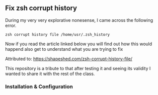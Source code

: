 ## Fix zsh corrupt history
During my very very explorative nonesense, I came across the following error.

```
zsh corrupt history file /home/usr/.zsh_history
```
Now if you read the article linked below you will find out how this would happend also get to understand what you are trying to fix

Attributed to: https://shapeshed.com/zsh-corrupt-history-file/

This repository is a tribute to that after testing it and seeing its validity I wanted to share it with the rest of the class.


### Installation & Configuration

